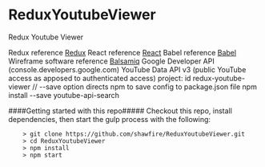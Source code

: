# ReduxYoutubeViewer

Redux Youtube Viewer

Redux reference [Redux](http://redux.js.org/)
React reference [React](https://facebook.github.io/react/)
Babel reference [Babel](babeljs.io/repl)
Wireframe software reference [Balsamiq](https://balsamiq.com/)
Google Developer API (console.developers.google.com)
	YouTube Data API v3 (public YouTube access as apposed to authenticated access)
	project: id redux-youtube-viewer
	// --save option directs npm to save config to package.json file
	npm install --save youtube-api-search

####Getting started with this repo#####
Checkout this repo, install dependencies, then start the gulp process with the following:

```
	> git clone https://github.com/shawfire/ReduxYoutubeViewer.git
	> cd ReduxYoutubeViewer
	> npm install
	> npm start
```
